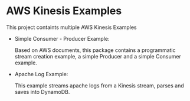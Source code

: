 # AWS Kinesis Examples

This project containts multiple AWS Kinesis Examples

- Simple Consumer - Producer Example:
    
    Based on AWS documents, this package contains a programmatic stream creation example, a simple Producer and a simple Consumer example.
     
- Apache Log Example:

    This example streams apache logs from a Kinesis stream, parses and saves into DynamoDB.
    
                 